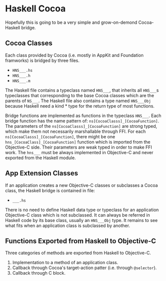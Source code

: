 # Haskell Cocoa

Hopefully this is going to be a very simple and grow-on-demond Cocoa-Haskell bridge.


## Cocoa Classes

Each class provided by Cocoa (i.e. mostly in AppKit and Foundation framworks) is bridged by three files.
- <code>HNS___.hs</code>
- <code>HNS___.h</code>
- <code>HNS___.m</code>

The Haskell file contains a typeclass named <code>HNS___</code>, that inherits all <code>HNS___</code>s typeclasses that corresponding to the base Cocoa classes which are the parents of <code>NS___</code>. The Haskell file also contains a type named <code>HNS___Obj</code> because Haskell need a kind * type for the return type of most functions.

Bridge functions are implemented as functions in the typeclass <code>HNS___</code>. Each bridge function has the name pattern of: <code>ns[CocoaClasss]\_[CocoaFunction]</code>. The parameters of the <code>ns[CocoaClasss]\_[CocoaFunction]</code> are strong typed, which make them not necessarily marshallable through FFI. For each <code>ns[CocoaClasss]\_[CocoaFunction]</code>, there might be one <code>hns\_[CocoaClass]\_[CocoaFunction]</code> function which is imported from the Objective-C side. Their parameters are weak typed in order to make FFI work. The <code>hns___</code> must be always implemented in Objective-C and never exported from the Haskell module.

## App Extension Classes

If an application creates a new Objective-C classes or subclasses a Cocoa class, the Haskell bridge is contained in file:
- <code>___.hs</code>

There is no need to define Haskell data type or typeclass for an application Objective-C class which is not subclassed. It can always be referred in Haskell code by its base class, usually an <code>HNS___Obj</code> type. It remains to see what fits when an application class is subclassed by another.

## Functions Exported from Haskell to Objective-C

Three categories of methods are exported from Haskell to Objective-C.

1. Implementation to a method of an application class.
2. Callback through Cocoa's target-action patter (i.e. through <code>@selector</code>).
3. Callback through C block.

